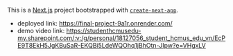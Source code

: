 This is a [Next.js](https://nextjs.org/) project bootstrapped with [`create-next-app`](https://github.com/vercel/next.js/tree/canary/packages/create-next-app).

* deployed link: https://final-project-9a1r.onrender.com/
* demo video link: https://studenthcmusedu-my.sharepoint.com/:v:/g/personal/18127056_student_hcmus_edu_vn/EcPE9T8EkH5JgKBuSaR-EKQBi5LdeWQOhq1jBhOtn-JIpw?e=VHgxLV
